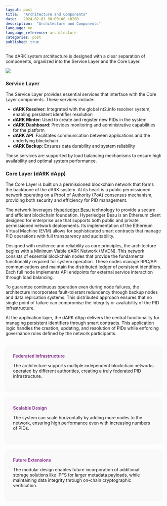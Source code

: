 ```yaml
---
layout: post
title:  "Architecture and Components"  
date:   2024-02-01 00:00:00 +0200  
description:  "Architecture and Components"  
language: en  
language_reference: architecture
categories: post
published: true
---
```


The dARK system architecture is designed with a clear separation of components, organized into the Service Layer and the Core Layer.

<img src="{{ site.baseurl }}/assets/img/architecture.png"/>

### Service Layer

The Service Layer provides essential services that interface with the Core Layer components. These services include:

- **dARK Resolver**: Integrated with the global nt2.info resolver system, enabling persistent identifier resolution
- **dARK Minter**: Used to create and register new PIDs in the system
- **dARK Dashboard**: Provides monitoring and administrative capabilities for the platform
- **dARK API**: Facilitates communication between applications and the underlying blockchain
- **dARK Backup**: Ensures data durability and system reliability

These services are supported by load balancing mechanisms to ensure high availability and optimal system performance.

### Core Layer (dARK dApp)

The Core Layer is built on a permissioned blockchain network that forms the backbone of the dARK system. At its heart is a public permissioned network operating on a Proof of Authority (PoA) consensus mechanism, providing both security and efficiency for PID management.

The network leverages <a href="https://besu.hyperledger.org/" target="_blank">Hyperledger Besu</a> technology to provide a secure and efficient blockchain foundation. Hyperledger Besu is an Ethereum client designed for enterprise use that supports both public and private permissioned network deployments. Its implementation of the Ethereum Virtual Machine (EVM) allows for sophisticated smart contracts that manage PID operations with full transparency and auditability.

Designed with resilience and reliability as core principles, the architecture begins with a Minimum Viable dARK Network (MVDN). This network consists of essential blockchain nodes that provide the fundamental functionality required for system operation. These nodes manage RPC/API communications and maintain the distributed ledger of persistent identifiers. Each full node implements API endpoints for external service interaction through load balancing.

To guarantee continuous operation even during node failures, the architecture incorporates fault-tolerant redundancy through backup nodes and data replication systems. This distributed approach ensures that no single point of failure can compromise the integrity or availability of the PID infrastructure.

At the application layer, the dARK dApp delivers the central functionality for managing persistent identifiers through smart contracts. This application logic handles the creation, updating, and resolution of PIDs while enforcing governance rules defined by the network participants.

<div class="architecture-details">
  <div class="detail-box">
    <h4>Federated Infrastructure</h4>
    <p>The architecture supports multiple independent blockchain networks operated by different authorities, creating a truly federated PID infrastructure.</p>
  </div>
  
  <div class="detail-box">
    <h4>Scalable Design</h4>
    <p>The system can scale horizontally by adding more nodes to the network, ensuring high performance even with increasing numbers of PIDs.</p>
  </div>
  
  <div class="detail-box">
    <h4>Future Extensions</h4>
    <p>The modular design enables future incorporation of additional storage solutions like IPFS for larger metadata payloads, while maintaining data integrity through on-chain cryptographic verification.</p>
  </div>
</div>

<style>
  .architecture-details {
    display: flex;
    flex-wrap: wrap;
    gap: 1.5rem;
    margin-top: 2rem;
  }
  
  .detail-box {
    flex: 1;
    min-width: 250px;
    padding: 1.5rem;
    background-color: #f9f9f9;
    border-radius: 8px;
    box-shadow: 0 2px 8px rgba(0,0,0,0.05);
  }
  
  .detail-box h4 {
    color: #8A3691;
    margin-top: 0;
    margin-bottom: 0.75rem;
  }
  
  @media (max-width: 768px) {
    .architecture-details {
      flex-direction: column;
    }
  }
</style>





